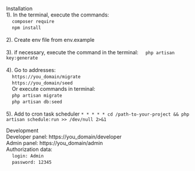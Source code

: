 Installation
<br>
1). In the terminal, execute the commands:
<br>
    &nbsp;&nbsp;&nbsp;&nbsp;`composer require`
<br>
    &nbsp;&nbsp;&nbsp;&nbsp;`npm install`
<br>     
2). Create env file from env.example
<br>  
3). if necessary, execute the command in the terminal:
    &nbsp;&nbsp;&nbsp;&nbsp;`php artisan key:generate`
<br>
<br>
4). Go to addresses:
<br>
    &nbsp;&nbsp;&nbsp;&nbsp;`https://you_domain/migrate`
    <br>
    &nbsp;&nbsp;&nbsp;&nbsp;`https://you_domain/seed`  
&nbsp;&nbsp;&nbsp;&nbsp;Or execute commands in terminal:  
    &nbsp;&nbsp;&nbsp;&nbsp;`php artisan migrate`  
    &nbsp;&nbsp;&nbsp;&nbsp;`php artisan db:seed`  
<br>
5). Add to cron task scheduler ``` * * * * * cd /path-to-your-project && php artisan schedule:run >> /dev/null 2>&1 ```

Development
<br>
Developer panel: https://you_domain/developer
<br>
Admin panel: https://you_domain/admin
<br>
Authorization data:  
    &nbsp;&nbsp;&nbsp;&nbsp;`login: Admin`  
    &nbsp;&nbsp;&nbsp;&nbsp;`password: 12345`
 
